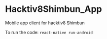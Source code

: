 # Hacktiv8Shimbun_App
Mobile app client for hacktiv8 Shimbun

To run the code:
`react-native run-android`